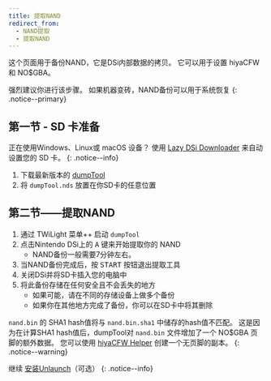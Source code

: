 ```yaml
---
title: 提取NAND
redirect_from:
  - NAND提取
  - 提取NAND
---
```


这个页面用于备份NAND，它是DSi内部数据的拷贝。 它可以用于设置 hiyaCFW 和 NO$GBA。

强烈建议你进行该步骤。 如果机器变砖，NAND备份可以用于系统恢复
{: .notice--primary}

## 第一节 - SD 卡准备

正在使用Windows、Linux或 macOS 设备？ 使用 [Lazy DSi Downloader](lazy-dsi-downloader) 来自动设置您的 SD 卡。
{: .notice--info}

1. 下载最新版本的 [dumpTool](https://github.com/zoogie/dumpTool/releases/latest/download/dumpTool.nds)
1. 将 `dumpTool.nds` 放置在你SD卡的任意位置

## 第二节——提取NAND
1. 通过 TWiLight 菜单++ 启动 `dumpTool`
1. 点击Nintendo DSi上的 <kbd class="face">A</kbd> 键来开始提取你的 NAND
   - NAND备份一般需要7分钟左右。
1. 当NAND备份完成后，按 <kbd>START</kbd> 按钮退出提取工具
1. 关闭DSi并将SD卡插入您的电脑中
1. 将此备份存储在任何安全且不会丢失的地方
   - 如果可能，请在不同的存储设备上做多个备份
   - 如果你在其他地方完成了备份，你可以在SD卡中将其删除

`nand.bin` 的 SHA1 hash值将与 `nand.bin.sha1` 中储存的hash值不匹配。 这是因为在计算SHA1 hash值后，dumpTool对 `nand.bin` 文件增加了一个 NO$GBA 页脚的额外数据。 您可以使用 [hiyaCFW Helper](https://github.com/mondul/HiyaCFW-Helper/releases) 创建一个无页脚的副本。
{: .notice--warning}

继续 [安装Unlaunch](installing-unlaunch)（可选）
{: .notice--info}

